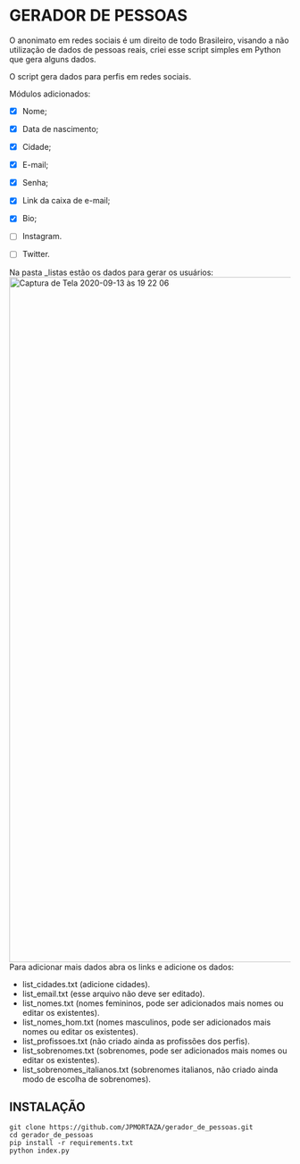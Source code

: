 # GERADOR DE PESSOAS
O anonimato em redes sociais é um direito de todo Brasileiro, visando a não utilização de dados de pessoas reais, criei esse script simples em Python que gera alguns dados.

O script gera dados para perfis em redes sociais.

Módulos adicionados:
- [x] Nome;
- [x] Data de nascimento;
- [x] Cidade;
- [x] E-mail;
- [x] Senha;
- [x] Link da caixa de e-mail;
- [x] Bio;
- [ ] Instagram.
- [ ] Twitter.


Na pasta _listas estão os dados para gerar os usuários:
<img width="1228" alt="Captura de Tela 2020-09-13 às 19 22 06" src="https://user-images.githubusercontent.com/13164359/93030084-c68b4f80-f5f6-11ea-8d2e-c4a80d2015dd.png">
Para adicionar mais dados abra os links e adicione os dados:
- list_cidades.txt (adicione cidades).
- list_email.txt (esse arquivo não deve ser editado).
- list_nomes.txt (nomes femininos, pode ser adicionados mais nomes ou editar os existentes).
- list_nomes_hom.txt (nomes masculinos, pode ser adicionados mais nomes ou editar os existentes).
- list_profissoes.txt (não criado ainda as profissões dos perfis).
- list_sobrenomes.txt (sobrenomes, pode ser adicionados mais nomes ou editar os existentes).
- list_sobrenomes_italianos.txt (sobrenomes italianos, não criado ainda modo de escolha de sobrenomes).

## INSTALAÇÃO 
```
git clone https://github.com/JPMORTAZA/gerador_de_pessoas.git
cd gerador_de_pessoas
pip install -r requirements.txt
python index.py
```

